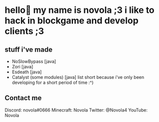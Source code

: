 # hello👋 my name is novola ;3 i like to hack in blockgame and develop clients ;3
## stuff i've made
- NoSlowBypass [java]
- Zori [java]
- Esdeath [java]
- Catalyst (some modules) [java]
list short because i've only been developing for a short period of time :^)
## Contact me
Discord: novola#0666
Minecraft: Novola
Twitter: @Novola4
YouTube: Novola
